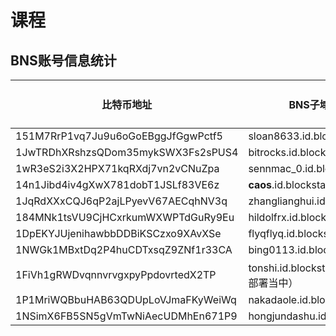 # 课程

## BNS账号信息统计

|比特币地址 |BNS子域名| BNS域名|发送BTC|
|----|----|-----|-----|
| 151M7RrP1vq7Ju9u6oGoEBggJfGgwPctf5 | sloan8633.id.blockstack | sloan.id | X |
| 1JwTRDhXRshzsQDom35mykSWX3Fs2sPUS4 | bitrocks.id.blockstack| bitrocks.id | X |
|1wR3eS2i3X2HPX71kqRXdj7vn2vCNuZpa|sennmac_0.id.blockstack|naige.id|X|
|14n1Jibd4iv4gXwX781dobT1JSLf83VE6z|__caos__.id.blockstack|cosine.id|X|
|1JqRdXXxCQJ6qP2ajLPyevV67AECqhNV3q|zhanglianghui.id.blockstack|zlh.id|X|
|184MNk1tsVU9CjHCxrkumWXWPTdGuRy9Eu|hildolfrx.id.blockstack|hildolfrx.id|X|
|1DpEKYJUjenihawbbDDBiKSCzxo9XAvXSe|flyqflyq.id.blockstack|flyqflyq.id|X|
|1NWGk1MBxtDq2P4huCDTxsqZ9ZNf1r33CA|bing0113.id.blockstack|bingw.id|X|
|1FiVh1gRWDvqnnvrvgxpyPpdovrtedX2TP|tonshi.id.blockstack（还在部署当中）|（未注册）||
|1P1MriWQBbuHAB63QDUpLoVJmaFKyWeiWq|nakadaole.id.blockstack|nakadaole.id||
|1NSimX6FB5SN5gVmTwNiAecUDMhEn671P9|hongjundashu.id.blockstack|hongjundashu.id||